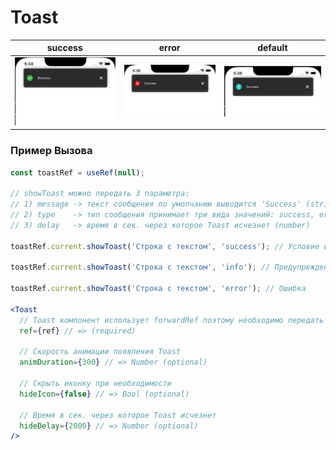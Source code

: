# Toast

| success | error | default |
| ------- | ------- | ------- |
| <img src="./img/success.jpg" alt="ios error toast" width="325"> | <img src="./img/error.jpg" alt="android error toast" width="325"> | <img src="./img/default.jpg" alt="android error toast" width="325"> |

### Пример Вызова

```jsx
const toastRef = useRef(null);

// showToast можно передать 3 параметра: 
// 1) message -> текст сообщения по умолчанию выводится 'Success' (string)
// 2) type    -> тип сообщения принимает три вида значений: success, error и info. По умолчанию выводится success (string)
// 3) delay   -> время в сек. через которое Toast исчезнет (number)

toastRef.current.showToast('Строка с текстом', 'success'); // Условие выполнено

toastRef.current.showToast('Строка с текстом', 'info'); // Предупреждение

toastRef.current.showToast('Строка с текстом', 'error'); // Ошибка

<Toast
  // Toast компонент использует forwardRef поэтому необходимо передать ref в его параметрах, благодаря этому можно вызвать метод showToast() вне компонента. showToast описан выше
  ref={ref} // => (required)

  // Скорость анимации появления Toast
  animDuration={300} // => Number (optional)

  // Скрыть иконку при необходимости
  hideIcon={false} // => Bool (optional)

  // Время в сек. через которое Toast исчезнет
  hideDelay={2000} // => Number (optional)
/>
```